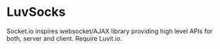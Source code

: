 # LuvSocks
Socket.io inspires websocket/AJAX library providing high level APIs for both, server and client. Require Luvit.io.
